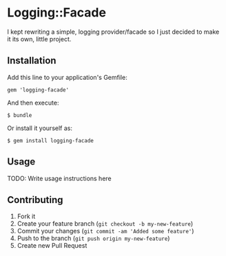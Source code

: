 # Logging::Facade

I kept rewriting a simple, logging provider/facade so I just decided to make it its own, little project.

## Installation

Add this line to your application's Gemfile:

    gem 'logging-facade'

And then execute:

    $ bundle

Or install it yourself as:

    $ gem install logging-facade

## Usage

TODO: Write usage instructions here

## Contributing

1. Fork it
2. Create your feature branch (`git checkout -b my-new-feature`)
3. Commit your changes (`git commit -am 'Added some feature'`)
4. Push to the branch (`git push origin my-new-feature`)
5. Create new Pull Request
